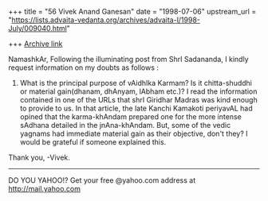 +++
title = "56 Vivek Anand Ganesan"
date = "1998-07-06"
upstream_url = "https://lists.advaita-vedanta.org/archives/advaita-l/1998-July/009040.html"

+++
[Archive link](https://lists.advaita-vedanta.org/archives/advaita-l/1998-July/009040.html)

NamashkAr,
   Following the illuminating post from ShrI Sadananda, I kindly
request information on my doubts as follows :
1) What is the principal purpose of vAidhIka Karmam? Is it
chitta-shuddhi or material gain(dhanam, dhAnyam, lAbham etc.)?
   I read the information contained in one of the URLs that shrI
Giridhar Madras was kind enough to provide to us. In that article, the
late Kanchi Kamakoti periyavAL had opined that the karma-khAndam
prepared one for the more intense sAdhana detailed in the
jnAna-khAndam.
 But, some of the vedic yagnams had immediate material gain as their
objective, don't they? I would be grateful if someone explained this.

Thank you,
-Vivek.




_________________________________________________________
DO YOU YAHOO!?
Get your free @yahoo.com address at http://mail.yahoo.com

